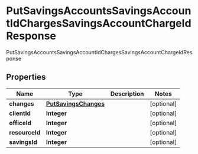 

# PutSavingsAccountsSavingsAccountIdChargesSavingsAccountChargeIdResponse

PutSavingsAccountsSavingsAccountIdChargesSavingsAccountChargeIdResponse

## Properties

| Name | Type | Description | Notes |
|------------ | ------------- | ------------- | -------------|
|**changes** | [**PutSavingsChanges**](PutSavingsChanges.md) |  |  [optional] |
|**clientId** | **Integer** |  |  [optional] |
|**officeId** | **Integer** |  |  [optional] |
|**resourceId** | **Integer** |  |  [optional] |
|**savingsId** | **Integer** |  |  [optional] |



